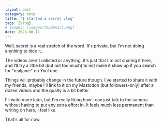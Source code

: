 ```yaml
---
layout: post
category: note
title: "I started a secret vlog"
tags: [vlog]
# images: [images/thumbnail.png]
date: 2023-08-11
---
```

Well, secret is a real stretch of the word. It's private, but I'm not doing anything to hide it.<!--more-->

The videos aren't unlisted or anything, it's just that I'm not sharing it here, and I'll try a little bit (but not too much) to not make it show up if you search for "realjame" on YouTube.

Things will probably change in the future though. I've started to share it with my friends, maybe I'll link to it on my Mastodon (but followers-only) after a dozen videos and the qualty is a bit better.

I'll write more later, but I'm really liking how I can just talk to the camera without having to put any extra effort in. It feels much less permanent than writing on here, I feel like.

That's all for now.